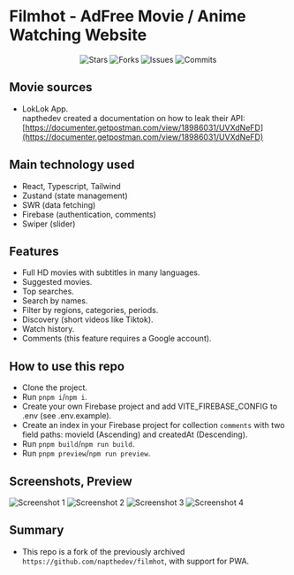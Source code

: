 # Filmhot - AdFree Movie / Anime Watching Website

<p align="center">
  <img alt="Stars" src="https://badgen.net/github/stars/DuCanhGH/filmhot">
  <img alt="Forks" src="https://badgen.net/github/forks/DuCanhGH/filmhot">
  <img alt="Issues" src="https://badgen.net/github/issues/DuCanhGH/filmhot">
  <img alt="Commits" src="https://badgen.net/github/commits/DuCanhGH/filmhot">
</p>

## Movie sources

- LokLok App.  
  napthedev created a documentation on how to leak their API: [https://documenter.getpostman.com/view/18986031/UVXdNeFD](https://documenter.getpostman.com/view/18986031/UVXdNeFD)

## Main technology used

- React, Typescript, Tailwind
- Zustand (state management)
- SWR (data fetching)
- Firebase (authentication, comments)
- Swiper (slider)

## Features

- Full HD movies with subtitles in many languages.
- Suggested movies.
- Top searches.
- Search by names.
- Filter by regions, categories, periods.
- Discovery (short videos like Tiktok).
- Watch history.
- Comments (this feature requires a Google account).

## How to use this repo

- Clone the project.
- Run `pnpm i`/`npm i`.
- Create your own Firebase project and add VITE_FIREBASE_CONFIG to .env (see .env.example).
- Create an index in your Firebase project for collection `comments` with two field paths: movieId (Ascending) and createdAt (Descending).
- Run `pnpm build`/`npm run build`.
- Run `pnpm preview`/`npm run preview`.

## Screenshots, Preview

![Screenshot 1](https://res.cloudinary.com/naptest/image/upload/v1641805138/filmhot/filmhot_npivh7.jpg)
![Screenshot 2](https://res.cloudinary.com/naptest/image/upload/v1641805139/filmhot/filmhot-2_wprbaq.jpg)
![Screenshot 3](https://res.cloudinary.com/naptest/image/upload/v1641805139/filmhot/filmhot-3_x77nha.jpg)
![Screenshot 4](https://res.cloudinary.com/naptest/image/upload/v1641805139/filmhot/filmhot-4_l8x5h7.jpg)

## Summary

- This repo is a fork of the previously archived `https://github.com/napthedev/filmhot`, with support for PWA.
